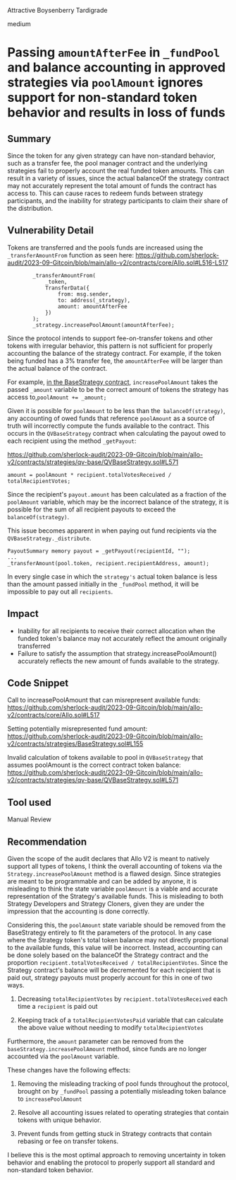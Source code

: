 Attractive Boysenberry Tardigrade

medium

# Passing `amountAfterFee` in `_fundPool` and balance accounting in approved strategies via `poolAmount` ignores support for non-standard token behavior and results in loss of funds
## Summary
Since the token for any given strategy can have non-standard behavior, such as a transfer fee, the pool manager contract and the underlying strategies fail to properly account the real funded token amounts. This can result in a variety of issues, since the actual balanceOf the strategy contract may not accurately represent the total amount of funds the contract has access to. This can cause races to redeem funds between strategy participants, and the inability for strategy participants to claim their share of the distribution.

## Vulnerability Detail

Tokens are transferred and the pools funds are increased using the `_transferAmountFrom` function as seen here: 
https://github.com/sherlock-audit/2023-09-Gitcoin/blob/main/allo-v2/contracts/core/Allo.sol#L516-L517
```solidity
        _transferAmountFrom(
            _token,
            TransferData({
                from: msg.sender,
                to: address(_strategy),
                amount: amountAfterFee
            })
        );
        _strategy.increasePoolAmount(amountAfterFee);
```

Since the protocol intends to support fee-on-transfer tokens and other tokens with irregular behavior, this pattern is not sufficient for properly accounting the balance of the strategy contract. For example, if the token being funded has a 3% transfer fee, the `amountAfterFee` will be larger than the actual balance of the contract.

For example, [in the BaseStrategy contract](https://github.com/sherlock-audit/2023-09-Gitcoin/blob/main/allo-v2/contracts/strategies/BaseStrategy.sol#L155), `increasePoolAmount` takes the passed `_amount` variable to be the correct amount of tokens the strategy has access to,`poolAmount += _amount;`

Given it is possible for `poolAmount` to be less than the` balanceOf(strategy)`,  any accounting of owed funds that reference `poolAmount` as a source of truth will incorrectly compute the funds available to the contract. This occurs in the `QVBaseStrategy` contract when calculating the payout owed to each recipient using the method `_getPayout`:

https://github.com/sherlock-audit/2023-09-Gitcoin/blob/main/allo-v2/contracts/strategies/qv-base/QVBaseStrategy.sol#L571
```solidity
amount = poolAmount * recipient.totalVotesReceived / totalRecipientVotes;
```

Since the recipient's `payout.amount` has been calculated as a fraction of the `poolAmount` variable,
which may be the incorrect balance of the strategy, it is possible for the sum of all recipient payouts to exceed the `balanceOf(strategy)`. 

This issue becomes apparent in when paying out fund recipients via the `QVBaseStrategy._distribute`.
```solidity
PayoutSummary memory payout = _getPayout(recipientId, "");
...
_transferAmount(pool.token, recipient.recipientAddress, amount);
```
In every single case in which the `strategy's` actual token balance is less than the amount passed initially in the `_fundPool` method, it will be impossible to pay out all `recipients`.

## Impact

- Inability for all recipients to receive their correct allocation when the funded token's balance may not accurately reflect the amount originally transferred
- Failure to satisfy the assumption that strategy.increasePoolAmount() accurately reflects the new amount of funds available to the strategy. 

## Code Snippet
Call to increasePoolAmount that can misrepresent available funds: 
https://github.com/sherlock-audit/2023-09-Gitcoin/blob/main/allo-v2/contracts/core/Allo.sol#L517

Setting potentially misrepresented fund amount:
https://github.com/sherlock-audit/2023-09-Gitcoin/blob/main/allo-v2/contracts/strategies/BaseStrategy.sol#L155

Invalid calculation of tokens available to pool in `QVBaseStrategy` that assumes poolAmount is the correct contract token balance:
https://github.com/sherlock-audit/2023-09-Gitcoin/blob/main/allo-v2/contracts/strategies/qv-base/QVBaseStrategy.sol#L571

## Tool used

Manual Review

## Recommendation

Given the scope of the audit declares that Allo V2 is meant to natively support all types of tokens, I think the overall accounting of tokens via the `Strategy.increasePoolAmount` method is a flawed design. Since strategies are meant to be programmable and can be added by anyone, it is misleading to think the state variable `poolAmount` is a viable and accurate representation of the Strategy's available funds. This is misleading to both Strategy Developers and Strategy Cloners, given they are under the impression that the accounting is done correctly.

Considering this, the `poolAmount` state variable should be removed from the BaseStrategy entirely to fit the parameters of the protocol. In any case where the Strategy token's total token balance may not directly proportional to the available funds, this value will be incorrect.  Instead, accounting can be done solely based on the balanceOf the Strategy contract and the proportion `recipient.totalVotesReceived / totalRecipientVotes`. Since the Strategy contract's balance will be decremented for each recipient that is paid out, strategy payouts must properly account for this in one of two ways.

1) Decreasing `totalRecipientVotes` by `recipient.totalVotesReceived` each time a `recipient` is paid out

2) Keeping track of a `totalRecipientVotesPaid` variable that can calculate the above value without needing to modify `totalRecipientVotes`

Furthermore, the `amount` parameter can be removed from the `baseStrategy.increasePoolAmount` method, since funds are no longer accounted via the `poolAmount` variable. 

These changes have the following effects:

1) Removing the misleading tracking of pool funds throughout the protocol, brought on by `_fundPool` passing a potentially misleading token balance to `increasePoolAmount`

2) Resolve all accounting issues related to operating strategies that contain tokens with unique behavior.

3) Prevent funds from getting stuck in Strategy contracts that contain rebasing or fee on transfer tokens.

I believe this is the most optimal approach to removing uncertainty in token behavior and enabling the protocol to properly support all standard and non-standard token behavior.